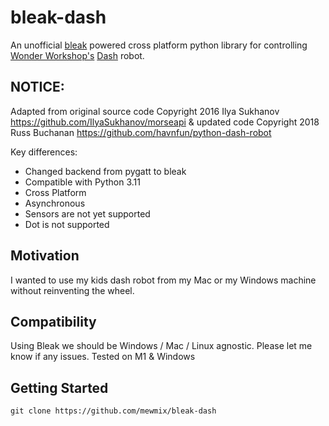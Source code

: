 # bleak-dash

An unofficial [bleak](https://github.com/hbldh/bleak) powered cross platform python library for controlling [Wonder Workshop's](https://www.makewonder.com/) [Dash](https://www.makewonder.com/?gclid=CPOO8bC8k8oCFdaRHwodPeMIZg) robot.

## NOTICE:
Adapted from original source code Copyright 2016 Ilya Sukhanov https://github.com/IlyaSukhanov/morseapi & updated code Copyright 2018 Russ Buchanan https://github.com/havnfun/python-dash-robot

Key differences:
- Changed backend from pygatt to bleak
- Compatible with Python 3.11 
- Cross Platform
- Asynchronous 
- Sensors are not yet supported
- Dot is not supported

## Motivation
I wanted to use my kids dash robot from my Mac or my Windows machine without reinventing the wheel.

## Compatibility
Using Bleak we should be Windows / Mac / Linux agnostic. Please let me know if any issues. Tested on M1 & Windows 
## Getting Started
```
git clone https://github.com/mewmix/bleak-dash
```

